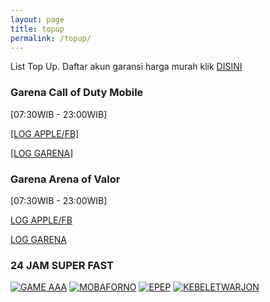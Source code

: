 ```yaml
---
layout: page
title: topup
permalink: /topup/
---
```

List Top Up.
Daftar akun garansi harga murah klik [DISINI](https://www.ifgameshop.com/?a=topupmurah)

### Garena Call of Duty Mobile
[07:30WIB - 23:00WIB]

[[LOG APPLE/FB]](https://ifgameshop.com/id/call-of-duty-mobile-awal-apple-atau-facebook)

[[LOG GARENA]](https://ifgameshop.com/id/call-of-duty-mobile-garena-via-player-id-)

### Garena Arena of Valor
[07:30WIB - 23:00WIB]

[LOG APPLE/FB](https://ifgameshop.com/id/arena-of-valor-awal-apple-atau-facebook-)

[LOG GARENA](https://ifgameshop.com/id/aov-garena-via-id)

###  24 JAM SUPER FAST
[![GAME AAA](https://play-lh.googleusercontent.com/5QCVJCqv0iJ-ZJZSF9Uox7JBN_EY71RXYuBf4ZZ9fc0wDzlgnaVQ8wc10-kbkqgZJyhB=w50-h50-rw)](https://ifgameshop.com/id/codm-all-login-24-jam) [![MOBAFORNO](https://play-lh.googleusercontent.com/caDiIvFl-VDvEPlzbHuypmXMTIwAiA8WesvsUIcFoQqokLaYRSYh-Y0LpR4RFhGgytEg=w50-h50-rw)](https://ifgameshop.com/id/arena-of-valor-lg) [![EPEP](https://play-lh.googleusercontent.com/La2XvLnJqNI5JyshQ5RfxM18zHduji9KPgNge93Ibwpjc7znBZVYuuwJ4ycGk6T-DQ=w50-h50-rw)](https://ifgameshop.com/id/free-fire) [![KEBELETWARJON](https://play-lh.googleusercontent.com/cKQyRLLDi4YerKbF_UP1YVxSc5boophg0B7_vaWpcTOHTSByHHt9ZBrJ55-RbbOA0Rw=w50-h50-rw)](https://ifgameshop.com/id/blood-strike)

